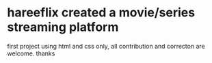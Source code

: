 # hareeflix created a movie/series streaming platform
first project using html and css only, 
all contribution and correcton are welcome. thanks
